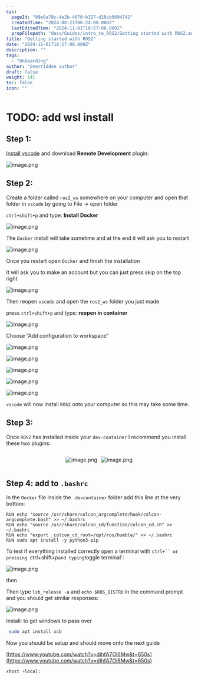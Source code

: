 ```yaml
---
sys:
  pageId: "89e0a78c-4e2b-4070-b327-d28cb0694742"
  createdTime: "2024-08-21T00:24:00.000Z"
  lastEditedTime: "2024-11-01T18:57:00.000Z"
  propFilepath: "docs/Guides/intro_to_ROS2/Getting started with ROS2.md"
title: "Getting started with ROS2"
date: "2024-11-01T18:57:00.000Z"
description: ""
tags:
  - "Onboarding"
author: "Overridden author"
draft: false
weight: 141
toc: false
icon: ""
---
```


# TODO: add wsl install

## Step 1:

[Install vscode](https://code.visualstudio.com/download) and download **Remote Development** plugin:

![image.png](https://prod-files-secure.s3.us-west-2.amazonaws.com/d518164a-d88e-44d1-a4ee-3adb3bd8bce0/efb52993-1881-4a40-b95e-6f020334f022/image.png?X-Amz-Algorithm=AWS4-HMAC-SHA256&X-Amz-Content-Sha256=UNSIGNED-PAYLOAD&X-Amz-Credential=ASIAZI2LB466V7ISJGJW%2F20250415%2Fus-west-2%2Fs3%2Faws4_request&X-Amz-Date=20250415T200930Z&X-Amz-Expires=3600&X-Amz-Security-Token=IQoJb3JpZ2luX2VjEKv%2F%2F%2F%2F%2F%2F%2F%2F%2F%2FwEaCXVzLXdlc3QtMiJIMEYCIQDEHlmPi4LJEqoayGCMKzVx8ctQV21rkqKG8KVN7p7tOgIhANGSazPp6l7KlRCe%2FSCjlXpaoJ8dsQv%2FV5Hh58I4akt8Kv8DCDQQABoMNjM3NDIzMTgzODA1IgyEfXWY0hYEUuT%2B2dAq3AMFRoNWzGtkTlQonRLbMm4Nl4HbOIbDTjcOKgzKpJS8TKLhVKmtSXdAdH7dyf9s1c1Sm7tRaoM1bFqemQwkkrl63qeEpZ20FMkfWPKCtMWJgpGf%2FQM84R3apJocqLyvuiINJZcsvpYNDfuXfRcEc%2F7OoIlikuCY9HaBb9xbd8tujs%2BocvnmHVYwhMxLTVdeNIG6o93NKGxiNPWRQ5Liqx8YfVv4nYfzIrxb7%2BQzIoQdhTt0%2BYiSpue%2FTK0q8f4qMRmAXsW4%2BLyq49Hf54jZQSElRbEQAAK830AUCShD3iQ%2Bp3SL5tPu3t6WrFWPAw6jADZ9rS6bpOG7bmPG9sYZ76I264iOCSYGeULAsSNECTpiEq1Q6w6eT9XXPwhrGR%2BCCnU%2B%2B1OiMzooWUogpCPVFBAOFSjcTUnT29MgLjTNC88%2BW3iZBwDqDeVqzGDpatxjR%2FVQr%2FYM9xXtCCaTXUBuT4ZzBxvVL%2FRhIx5m5Anex8q%2FOdGe0%2Bh3sz2hiS5cc3Aatp6RULSX3j1GK4dAlVM%2FYmnsheqF9JlxSG6Nws9j8tPC7WZ84mFElCO0R%2FJbdQv8Cf732W7zFvAgM%2B77wt5MYknGobzUBDT1GxCJJqYN2xWG%2BIUQBuq%2Fl0jSFGy%2BtjDu1fq%2FBjqkAbPRzGmVxtQdDf%2FhGh5v7FAypvKXZ7bF4%2FuGpFICvrdGlOIbV%2F%2BPOkb4JV4W42ojlLgx6CHKYGQTSrxA%2BfremykVeBhCuzm1sXsS9YX%2Fm8AWoQwkipwP0a8YXUhjw3N8BVpIEKitQ%2BWa9qHD5Uc2l0jvfwN3oOJcPDY37w7S0TZMdos7JWGnaOq5vALrgtTlUPQPZpT98yVs5SLgplZupHLtD8v1&X-Amz-Signature=3e8fbc4dc1f2283b4e3af7e303fbf9daef1fac004d3974f2fbce15f22c56149d&X-Amz-SignedHeaders=host&x-id=GetObject)

## Step 2:

Create a folder called `ros2_ws` somewhere on your computer and open that folder in `vscode` by going to File → open folder 

`ctrl+shift+p` and type: **Install Docker**

![image.png](https://prod-files-secure.s3.us-west-2.amazonaws.com/d518164a-d88e-44d1-a4ee-3adb3bd8bce0/2269dc0e-1cd5-47ff-bceb-c04ad9b2eab0/image.png?X-Amz-Algorithm=AWS4-HMAC-SHA256&X-Amz-Content-Sha256=UNSIGNED-PAYLOAD&X-Amz-Credential=ASIAZI2LB466V7ISJGJW%2F20250415%2Fus-west-2%2Fs3%2Faws4_request&X-Amz-Date=20250415T200930Z&X-Amz-Expires=3600&X-Amz-Security-Token=IQoJb3JpZ2luX2VjEKv%2F%2F%2F%2F%2F%2F%2F%2F%2F%2FwEaCXVzLXdlc3QtMiJIMEYCIQDEHlmPi4LJEqoayGCMKzVx8ctQV21rkqKG8KVN7p7tOgIhANGSazPp6l7KlRCe%2FSCjlXpaoJ8dsQv%2FV5Hh58I4akt8Kv8DCDQQABoMNjM3NDIzMTgzODA1IgyEfXWY0hYEUuT%2B2dAq3AMFRoNWzGtkTlQonRLbMm4Nl4HbOIbDTjcOKgzKpJS8TKLhVKmtSXdAdH7dyf9s1c1Sm7tRaoM1bFqemQwkkrl63qeEpZ20FMkfWPKCtMWJgpGf%2FQM84R3apJocqLyvuiINJZcsvpYNDfuXfRcEc%2F7OoIlikuCY9HaBb9xbd8tujs%2BocvnmHVYwhMxLTVdeNIG6o93NKGxiNPWRQ5Liqx8YfVv4nYfzIrxb7%2BQzIoQdhTt0%2BYiSpue%2FTK0q8f4qMRmAXsW4%2BLyq49Hf54jZQSElRbEQAAK830AUCShD3iQ%2Bp3SL5tPu3t6WrFWPAw6jADZ9rS6bpOG7bmPG9sYZ76I264iOCSYGeULAsSNECTpiEq1Q6w6eT9XXPwhrGR%2BCCnU%2B%2B1OiMzooWUogpCPVFBAOFSjcTUnT29MgLjTNC88%2BW3iZBwDqDeVqzGDpatxjR%2FVQr%2FYM9xXtCCaTXUBuT4ZzBxvVL%2FRhIx5m5Anex8q%2FOdGe0%2Bh3sz2hiS5cc3Aatp6RULSX3j1GK4dAlVM%2FYmnsheqF9JlxSG6Nws9j8tPC7WZ84mFElCO0R%2FJbdQv8Cf732W7zFvAgM%2B77wt5MYknGobzUBDT1GxCJJqYN2xWG%2BIUQBuq%2Fl0jSFGy%2BtjDu1fq%2FBjqkAbPRzGmVxtQdDf%2FhGh5v7FAypvKXZ7bF4%2FuGpFICvrdGlOIbV%2F%2BPOkb4JV4W42ojlLgx6CHKYGQTSrxA%2BfremykVeBhCuzm1sXsS9YX%2Fm8AWoQwkipwP0a8YXUhjw3N8BVpIEKitQ%2BWa9qHD5Uc2l0jvfwN3oOJcPDY37w7S0TZMdos7JWGnaOq5vALrgtTlUPQPZpT98yVs5SLgplZupHLtD8v1&X-Amz-Signature=7197cf0868c41ca2c44648a9b3cd5bb7f8771443ac6bbb08b09d6e02474a3b40&X-Amz-SignedHeaders=host&x-id=GetObject)

The `Docker` install will take sometime and at the end it will ask you to restart

![image.png](https://prod-files-secure.s3.us-west-2.amazonaws.com/d518164a-d88e-44d1-a4ee-3adb3bd8bce0/ed233f78-be33-4b1f-b89c-9c346c0e961e/image.png?X-Amz-Algorithm=AWS4-HMAC-SHA256&X-Amz-Content-Sha256=UNSIGNED-PAYLOAD&X-Amz-Credential=ASIAZI2LB466V7ISJGJW%2F20250415%2Fus-west-2%2Fs3%2Faws4_request&X-Amz-Date=20250415T200930Z&X-Amz-Expires=3600&X-Amz-Security-Token=IQoJb3JpZ2luX2VjEKv%2F%2F%2F%2F%2F%2F%2F%2F%2F%2FwEaCXVzLXdlc3QtMiJIMEYCIQDEHlmPi4LJEqoayGCMKzVx8ctQV21rkqKG8KVN7p7tOgIhANGSazPp6l7KlRCe%2FSCjlXpaoJ8dsQv%2FV5Hh58I4akt8Kv8DCDQQABoMNjM3NDIzMTgzODA1IgyEfXWY0hYEUuT%2B2dAq3AMFRoNWzGtkTlQonRLbMm4Nl4HbOIbDTjcOKgzKpJS8TKLhVKmtSXdAdH7dyf9s1c1Sm7tRaoM1bFqemQwkkrl63qeEpZ20FMkfWPKCtMWJgpGf%2FQM84R3apJocqLyvuiINJZcsvpYNDfuXfRcEc%2F7OoIlikuCY9HaBb9xbd8tujs%2BocvnmHVYwhMxLTVdeNIG6o93NKGxiNPWRQ5Liqx8YfVv4nYfzIrxb7%2BQzIoQdhTt0%2BYiSpue%2FTK0q8f4qMRmAXsW4%2BLyq49Hf54jZQSElRbEQAAK830AUCShD3iQ%2Bp3SL5tPu3t6WrFWPAw6jADZ9rS6bpOG7bmPG9sYZ76I264iOCSYGeULAsSNECTpiEq1Q6w6eT9XXPwhrGR%2BCCnU%2B%2B1OiMzooWUogpCPVFBAOFSjcTUnT29MgLjTNC88%2BW3iZBwDqDeVqzGDpatxjR%2FVQr%2FYM9xXtCCaTXUBuT4ZzBxvVL%2FRhIx5m5Anex8q%2FOdGe0%2Bh3sz2hiS5cc3Aatp6RULSX3j1GK4dAlVM%2FYmnsheqF9JlxSG6Nws9j8tPC7WZ84mFElCO0R%2FJbdQv8Cf732W7zFvAgM%2B77wt5MYknGobzUBDT1GxCJJqYN2xWG%2BIUQBuq%2Fl0jSFGy%2BtjDu1fq%2FBjqkAbPRzGmVxtQdDf%2FhGh5v7FAypvKXZ7bF4%2FuGpFICvrdGlOIbV%2F%2BPOkb4JV4W42ojlLgx6CHKYGQTSrxA%2BfremykVeBhCuzm1sXsS9YX%2Fm8AWoQwkipwP0a8YXUhjw3N8BVpIEKitQ%2BWa9qHD5Uc2l0jvfwN3oOJcPDY37w7S0TZMdos7JWGnaOq5vALrgtTlUPQPZpT98yVs5SLgplZupHLtD8v1&X-Amz-Signature=82e1116bff01354ad1b6b90c42c15f6bd09819f3ea2b50e9e209fac285aba178&X-Amz-SignedHeaders=host&x-id=GetObject)

Once you restart open `Docker` and finish the installation

It will ask you to make an account but you can just press skip on the top right

![image.png](https://prod-files-secure.s3.us-west-2.amazonaws.com/d518164a-d88e-44d1-a4ee-3adb3bd8bce0/21010ad9-1659-4fd9-9f59-9932a09b2a3d/image.png?X-Amz-Algorithm=AWS4-HMAC-SHA256&X-Amz-Content-Sha256=UNSIGNED-PAYLOAD&X-Amz-Credential=ASIAZI2LB466V7ISJGJW%2F20250415%2Fus-west-2%2Fs3%2Faws4_request&X-Amz-Date=20250415T200930Z&X-Amz-Expires=3600&X-Amz-Security-Token=IQoJb3JpZ2luX2VjEKv%2F%2F%2F%2F%2F%2F%2F%2F%2F%2FwEaCXVzLXdlc3QtMiJIMEYCIQDEHlmPi4LJEqoayGCMKzVx8ctQV21rkqKG8KVN7p7tOgIhANGSazPp6l7KlRCe%2FSCjlXpaoJ8dsQv%2FV5Hh58I4akt8Kv8DCDQQABoMNjM3NDIzMTgzODA1IgyEfXWY0hYEUuT%2B2dAq3AMFRoNWzGtkTlQonRLbMm4Nl4HbOIbDTjcOKgzKpJS8TKLhVKmtSXdAdH7dyf9s1c1Sm7tRaoM1bFqemQwkkrl63qeEpZ20FMkfWPKCtMWJgpGf%2FQM84R3apJocqLyvuiINJZcsvpYNDfuXfRcEc%2F7OoIlikuCY9HaBb9xbd8tujs%2BocvnmHVYwhMxLTVdeNIG6o93NKGxiNPWRQ5Liqx8YfVv4nYfzIrxb7%2BQzIoQdhTt0%2BYiSpue%2FTK0q8f4qMRmAXsW4%2BLyq49Hf54jZQSElRbEQAAK830AUCShD3iQ%2Bp3SL5tPu3t6WrFWPAw6jADZ9rS6bpOG7bmPG9sYZ76I264iOCSYGeULAsSNECTpiEq1Q6w6eT9XXPwhrGR%2BCCnU%2B%2B1OiMzooWUogpCPVFBAOFSjcTUnT29MgLjTNC88%2BW3iZBwDqDeVqzGDpatxjR%2FVQr%2FYM9xXtCCaTXUBuT4ZzBxvVL%2FRhIx5m5Anex8q%2FOdGe0%2Bh3sz2hiS5cc3Aatp6RULSX3j1GK4dAlVM%2FYmnsheqF9JlxSG6Nws9j8tPC7WZ84mFElCO0R%2FJbdQv8Cf732W7zFvAgM%2B77wt5MYknGobzUBDT1GxCJJqYN2xWG%2BIUQBuq%2Fl0jSFGy%2BtjDu1fq%2FBjqkAbPRzGmVxtQdDf%2FhGh5v7FAypvKXZ7bF4%2FuGpFICvrdGlOIbV%2F%2BPOkb4JV4W42ojlLgx6CHKYGQTSrxA%2BfremykVeBhCuzm1sXsS9YX%2Fm8AWoQwkipwP0a8YXUhjw3N8BVpIEKitQ%2BWa9qHD5Uc2l0jvfwN3oOJcPDY37w7S0TZMdos7JWGnaOq5vALrgtTlUPQPZpT98yVs5SLgplZupHLtD8v1&X-Amz-Signature=460f9713203b15e8d8938caad993a36f36f62e4f16238159e54a21849fa7fb1e&X-Amz-SignedHeaders=host&x-id=GetObject)

Then reopen `vscode` and open the `ros2_ws` folder you just made

press `ctrl+shift+p` and type: **reopen in container**

![image.png](https://prod-files-secure.s3.us-west-2.amazonaws.com/d518164a-d88e-44d1-a4ee-3adb3bd8bce0/4e93b8c2-41ad-488c-8095-c74205196118/image.png?X-Amz-Algorithm=AWS4-HMAC-SHA256&X-Amz-Content-Sha256=UNSIGNED-PAYLOAD&X-Amz-Credential=ASIAZI2LB466V7ISJGJW%2F20250415%2Fus-west-2%2Fs3%2Faws4_request&X-Amz-Date=20250415T200930Z&X-Amz-Expires=3600&X-Amz-Security-Token=IQoJb3JpZ2luX2VjEKv%2F%2F%2F%2F%2F%2F%2F%2F%2F%2FwEaCXVzLXdlc3QtMiJIMEYCIQDEHlmPi4LJEqoayGCMKzVx8ctQV21rkqKG8KVN7p7tOgIhANGSazPp6l7KlRCe%2FSCjlXpaoJ8dsQv%2FV5Hh58I4akt8Kv8DCDQQABoMNjM3NDIzMTgzODA1IgyEfXWY0hYEUuT%2B2dAq3AMFRoNWzGtkTlQonRLbMm4Nl4HbOIbDTjcOKgzKpJS8TKLhVKmtSXdAdH7dyf9s1c1Sm7tRaoM1bFqemQwkkrl63qeEpZ20FMkfWPKCtMWJgpGf%2FQM84R3apJocqLyvuiINJZcsvpYNDfuXfRcEc%2F7OoIlikuCY9HaBb9xbd8tujs%2BocvnmHVYwhMxLTVdeNIG6o93NKGxiNPWRQ5Liqx8YfVv4nYfzIrxb7%2BQzIoQdhTt0%2BYiSpue%2FTK0q8f4qMRmAXsW4%2BLyq49Hf54jZQSElRbEQAAK830AUCShD3iQ%2Bp3SL5tPu3t6WrFWPAw6jADZ9rS6bpOG7bmPG9sYZ76I264iOCSYGeULAsSNECTpiEq1Q6w6eT9XXPwhrGR%2BCCnU%2B%2B1OiMzooWUogpCPVFBAOFSjcTUnT29MgLjTNC88%2BW3iZBwDqDeVqzGDpatxjR%2FVQr%2FYM9xXtCCaTXUBuT4ZzBxvVL%2FRhIx5m5Anex8q%2FOdGe0%2Bh3sz2hiS5cc3Aatp6RULSX3j1GK4dAlVM%2FYmnsheqF9JlxSG6Nws9j8tPC7WZ84mFElCO0R%2FJbdQv8Cf732W7zFvAgM%2B77wt5MYknGobzUBDT1GxCJJqYN2xWG%2BIUQBuq%2Fl0jSFGy%2BtjDu1fq%2FBjqkAbPRzGmVxtQdDf%2FhGh5v7FAypvKXZ7bF4%2FuGpFICvrdGlOIbV%2F%2BPOkb4JV4W42ojlLgx6CHKYGQTSrxA%2BfremykVeBhCuzm1sXsS9YX%2Fm8AWoQwkipwP0a8YXUhjw3N8BVpIEKitQ%2BWa9qHD5Uc2l0jvfwN3oOJcPDY37w7S0TZMdos7JWGnaOq5vALrgtTlUPQPZpT98yVs5SLgplZupHLtD8v1&X-Amz-Signature=bcd7ab2b7475ccc949342fa2c9ab3049ba8edc45bb7f8b11283f59b6b5b91cb6&X-Amz-SignedHeaders=host&x-id=GetObject)

Choose “Add configuration to workspace”

![image.png](https://prod-files-secure.s3.us-west-2.amazonaws.com/d518164a-d88e-44d1-a4ee-3adb3bd8bce0/9560b282-5060-4989-ba37-97e7b2c22476/image.png?X-Amz-Algorithm=AWS4-HMAC-SHA256&X-Amz-Content-Sha256=UNSIGNED-PAYLOAD&X-Amz-Credential=ASIAZI2LB466V7ISJGJW%2F20250415%2Fus-west-2%2Fs3%2Faws4_request&X-Amz-Date=20250415T200930Z&X-Amz-Expires=3600&X-Amz-Security-Token=IQoJb3JpZ2luX2VjEKv%2F%2F%2F%2F%2F%2F%2F%2F%2F%2FwEaCXVzLXdlc3QtMiJIMEYCIQDEHlmPi4LJEqoayGCMKzVx8ctQV21rkqKG8KVN7p7tOgIhANGSazPp6l7KlRCe%2FSCjlXpaoJ8dsQv%2FV5Hh58I4akt8Kv8DCDQQABoMNjM3NDIzMTgzODA1IgyEfXWY0hYEUuT%2B2dAq3AMFRoNWzGtkTlQonRLbMm4Nl4HbOIbDTjcOKgzKpJS8TKLhVKmtSXdAdH7dyf9s1c1Sm7tRaoM1bFqemQwkkrl63qeEpZ20FMkfWPKCtMWJgpGf%2FQM84R3apJocqLyvuiINJZcsvpYNDfuXfRcEc%2F7OoIlikuCY9HaBb9xbd8tujs%2BocvnmHVYwhMxLTVdeNIG6o93NKGxiNPWRQ5Liqx8YfVv4nYfzIrxb7%2BQzIoQdhTt0%2BYiSpue%2FTK0q8f4qMRmAXsW4%2BLyq49Hf54jZQSElRbEQAAK830AUCShD3iQ%2Bp3SL5tPu3t6WrFWPAw6jADZ9rS6bpOG7bmPG9sYZ76I264iOCSYGeULAsSNECTpiEq1Q6w6eT9XXPwhrGR%2BCCnU%2B%2B1OiMzooWUogpCPVFBAOFSjcTUnT29MgLjTNC88%2BW3iZBwDqDeVqzGDpatxjR%2FVQr%2FYM9xXtCCaTXUBuT4ZzBxvVL%2FRhIx5m5Anex8q%2FOdGe0%2Bh3sz2hiS5cc3Aatp6RULSX3j1GK4dAlVM%2FYmnsheqF9JlxSG6Nws9j8tPC7WZ84mFElCO0R%2FJbdQv8Cf732W7zFvAgM%2B77wt5MYknGobzUBDT1GxCJJqYN2xWG%2BIUQBuq%2Fl0jSFGy%2BtjDu1fq%2FBjqkAbPRzGmVxtQdDf%2FhGh5v7FAypvKXZ7bF4%2FuGpFICvrdGlOIbV%2F%2BPOkb4JV4W42ojlLgx6CHKYGQTSrxA%2BfremykVeBhCuzm1sXsS9YX%2Fm8AWoQwkipwP0a8YXUhjw3N8BVpIEKitQ%2BWa9qHD5Uc2l0jvfwN3oOJcPDY37w7S0TZMdos7JWGnaOq5vALrgtTlUPQPZpT98yVs5SLgplZupHLtD8v1&X-Amz-Signature=765452b4a1c68398d7995a8870efa9a46f938c5e1499904de79229cb7c2b06fa&X-Amz-SignedHeaders=host&x-id=GetObject)

![image.png](https://prod-files-secure.s3.us-west-2.amazonaws.com/d518164a-d88e-44d1-a4ee-3adb3bd8bce0/2ee63f81-886b-48e8-a553-dc6e5eac99e4/image.png?X-Amz-Algorithm=AWS4-HMAC-SHA256&X-Amz-Content-Sha256=UNSIGNED-PAYLOAD&X-Amz-Credential=ASIAZI2LB466V7ISJGJW%2F20250415%2Fus-west-2%2Fs3%2Faws4_request&X-Amz-Date=20250415T200930Z&X-Amz-Expires=3600&X-Amz-Security-Token=IQoJb3JpZ2luX2VjEKv%2F%2F%2F%2F%2F%2F%2F%2F%2F%2FwEaCXVzLXdlc3QtMiJIMEYCIQDEHlmPi4LJEqoayGCMKzVx8ctQV21rkqKG8KVN7p7tOgIhANGSazPp6l7KlRCe%2FSCjlXpaoJ8dsQv%2FV5Hh58I4akt8Kv8DCDQQABoMNjM3NDIzMTgzODA1IgyEfXWY0hYEUuT%2B2dAq3AMFRoNWzGtkTlQonRLbMm4Nl4HbOIbDTjcOKgzKpJS8TKLhVKmtSXdAdH7dyf9s1c1Sm7tRaoM1bFqemQwkkrl63qeEpZ20FMkfWPKCtMWJgpGf%2FQM84R3apJocqLyvuiINJZcsvpYNDfuXfRcEc%2F7OoIlikuCY9HaBb9xbd8tujs%2BocvnmHVYwhMxLTVdeNIG6o93NKGxiNPWRQ5Liqx8YfVv4nYfzIrxb7%2BQzIoQdhTt0%2BYiSpue%2FTK0q8f4qMRmAXsW4%2BLyq49Hf54jZQSElRbEQAAK830AUCShD3iQ%2Bp3SL5tPu3t6WrFWPAw6jADZ9rS6bpOG7bmPG9sYZ76I264iOCSYGeULAsSNECTpiEq1Q6w6eT9XXPwhrGR%2BCCnU%2B%2B1OiMzooWUogpCPVFBAOFSjcTUnT29MgLjTNC88%2BW3iZBwDqDeVqzGDpatxjR%2FVQr%2FYM9xXtCCaTXUBuT4ZzBxvVL%2FRhIx5m5Anex8q%2FOdGe0%2Bh3sz2hiS5cc3Aatp6RULSX3j1GK4dAlVM%2FYmnsheqF9JlxSG6Nws9j8tPC7WZ84mFElCO0R%2FJbdQv8Cf732W7zFvAgM%2B77wt5MYknGobzUBDT1GxCJJqYN2xWG%2BIUQBuq%2Fl0jSFGy%2BtjDu1fq%2FBjqkAbPRzGmVxtQdDf%2FhGh5v7FAypvKXZ7bF4%2FuGpFICvrdGlOIbV%2F%2BPOkb4JV4W42ojlLgx6CHKYGQTSrxA%2BfremykVeBhCuzm1sXsS9YX%2Fm8AWoQwkipwP0a8YXUhjw3N8BVpIEKitQ%2BWa9qHD5Uc2l0jvfwN3oOJcPDY37w7S0TZMdos7JWGnaOq5vALrgtTlUPQPZpT98yVs5SLgplZupHLtD8v1&X-Amz-Signature=b22a0efd1b89cff7ba18cb22fe106abdc337d80dcc789e6db938bbf342a3ec07&X-Amz-SignedHeaders=host&x-id=GetObject)

![image.png](https://prod-files-secure.s3.us-west-2.amazonaws.com/d518164a-d88e-44d1-a4ee-3adb3bd8bce0/ae1580b2-b048-407e-aed9-b584224a7a04/image.png?X-Amz-Algorithm=AWS4-HMAC-SHA256&X-Amz-Content-Sha256=UNSIGNED-PAYLOAD&X-Amz-Credential=ASIAZI2LB466V7ISJGJW%2F20250415%2Fus-west-2%2Fs3%2Faws4_request&X-Amz-Date=20250415T200930Z&X-Amz-Expires=3600&X-Amz-Security-Token=IQoJb3JpZ2luX2VjEKv%2F%2F%2F%2F%2F%2F%2F%2F%2F%2FwEaCXVzLXdlc3QtMiJIMEYCIQDEHlmPi4LJEqoayGCMKzVx8ctQV21rkqKG8KVN7p7tOgIhANGSazPp6l7KlRCe%2FSCjlXpaoJ8dsQv%2FV5Hh58I4akt8Kv8DCDQQABoMNjM3NDIzMTgzODA1IgyEfXWY0hYEUuT%2B2dAq3AMFRoNWzGtkTlQonRLbMm4Nl4HbOIbDTjcOKgzKpJS8TKLhVKmtSXdAdH7dyf9s1c1Sm7tRaoM1bFqemQwkkrl63qeEpZ20FMkfWPKCtMWJgpGf%2FQM84R3apJocqLyvuiINJZcsvpYNDfuXfRcEc%2F7OoIlikuCY9HaBb9xbd8tujs%2BocvnmHVYwhMxLTVdeNIG6o93NKGxiNPWRQ5Liqx8YfVv4nYfzIrxb7%2BQzIoQdhTt0%2BYiSpue%2FTK0q8f4qMRmAXsW4%2BLyq49Hf54jZQSElRbEQAAK830AUCShD3iQ%2Bp3SL5tPu3t6WrFWPAw6jADZ9rS6bpOG7bmPG9sYZ76I264iOCSYGeULAsSNECTpiEq1Q6w6eT9XXPwhrGR%2BCCnU%2B%2B1OiMzooWUogpCPVFBAOFSjcTUnT29MgLjTNC88%2BW3iZBwDqDeVqzGDpatxjR%2FVQr%2FYM9xXtCCaTXUBuT4ZzBxvVL%2FRhIx5m5Anex8q%2FOdGe0%2Bh3sz2hiS5cc3Aatp6RULSX3j1GK4dAlVM%2FYmnsheqF9JlxSG6Nws9j8tPC7WZ84mFElCO0R%2FJbdQv8Cf732W7zFvAgM%2B77wt5MYknGobzUBDT1GxCJJqYN2xWG%2BIUQBuq%2Fl0jSFGy%2BtjDu1fq%2FBjqkAbPRzGmVxtQdDf%2FhGh5v7FAypvKXZ7bF4%2FuGpFICvrdGlOIbV%2F%2BPOkb4JV4W42ojlLgx6CHKYGQTSrxA%2BfremykVeBhCuzm1sXsS9YX%2Fm8AWoQwkipwP0a8YXUhjw3N8BVpIEKitQ%2BWa9qHD5Uc2l0jvfwN3oOJcPDY37w7S0TZMdos7JWGnaOq5vALrgtTlUPQPZpT98yVs5SLgplZupHLtD8v1&X-Amz-Signature=119730e3e059f3b20c6e71167309dbfe8e53d0650c38446073c3744c65c5710c&X-Amz-SignedHeaders=host&x-id=GetObject)

![image.png](https://prod-files-secure.s3.us-west-2.amazonaws.com/d518164a-d88e-44d1-a4ee-3adb3bd8bce0/53255b28-f75e-430f-b9e3-c0ac8577e42b/image.png?X-Amz-Algorithm=AWS4-HMAC-SHA256&X-Amz-Content-Sha256=UNSIGNED-PAYLOAD&X-Amz-Credential=ASIAZI2LB466V7ISJGJW%2F20250415%2Fus-west-2%2Fs3%2Faws4_request&X-Amz-Date=20250415T200930Z&X-Amz-Expires=3600&X-Amz-Security-Token=IQoJb3JpZ2luX2VjEKv%2F%2F%2F%2F%2F%2F%2F%2F%2F%2FwEaCXVzLXdlc3QtMiJIMEYCIQDEHlmPi4LJEqoayGCMKzVx8ctQV21rkqKG8KVN7p7tOgIhANGSazPp6l7KlRCe%2FSCjlXpaoJ8dsQv%2FV5Hh58I4akt8Kv8DCDQQABoMNjM3NDIzMTgzODA1IgyEfXWY0hYEUuT%2B2dAq3AMFRoNWzGtkTlQonRLbMm4Nl4HbOIbDTjcOKgzKpJS8TKLhVKmtSXdAdH7dyf9s1c1Sm7tRaoM1bFqemQwkkrl63qeEpZ20FMkfWPKCtMWJgpGf%2FQM84R3apJocqLyvuiINJZcsvpYNDfuXfRcEc%2F7OoIlikuCY9HaBb9xbd8tujs%2BocvnmHVYwhMxLTVdeNIG6o93NKGxiNPWRQ5Liqx8YfVv4nYfzIrxb7%2BQzIoQdhTt0%2BYiSpue%2FTK0q8f4qMRmAXsW4%2BLyq49Hf54jZQSElRbEQAAK830AUCShD3iQ%2Bp3SL5tPu3t6WrFWPAw6jADZ9rS6bpOG7bmPG9sYZ76I264iOCSYGeULAsSNECTpiEq1Q6w6eT9XXPwhrGR%2BCCnU%2B%2B1OiMzooWUogpCPVFBAOFSjcTUnT29MgLjTNC88%2BW3iZBwDqDeVqzGDpatxjR%2FVQr%2FYM9xXtCCaTXUBuT4ZzBxvVL%2FRhIx5m5Anex8q%2FOdGe0%2Bh3sz2hiS5cc3Aatp6RULSX3j1GK4dAlVM%2FYmnsheqF9JlxSG6Nws9j8tPC7WZ84mFElCO0R%2FJbdQv8Cf732W7zFvAgM%2B77wt5MYknGobzUBDT1GxCJJqYN2xWG%2BIUQBuq%2Fl0jSFGy%2BtjDu1fq%2FBjqkAbPRzGmVxtQdDf%2FhGh5v7FAypvKXZ7bF4%2FuGpFICvrdGlOIbV%2F%2BPOkb4JV4W42ojlLgx6CHKYGQTSrxA%2BfremykVeBhCuzm1sXsS9YX%2Fm8AWoQwkipwP0a8YXUhjw3N8BVpIEKitQ%2BWa9qHD5Uc2l0jvfwN3oOJcPDY37w7S0TZMdos7JWGnaOq5vALrgtTlUPQPZpT98yVs5SLgplZupHLtD8v1&X-Amz-Signature=b24159f59d8aadab537a9b5ce8f6a6a330782bd4fbf3b76e9c22fa92723ea682&X-Amz-SignedHeaders=host&x-id=GetObject)

![image.png](https://prod-files-secure.s3.us-west-2.amazonaws.com/d518164a-d88e-44d1-a4ee-3adb3bd8bce0/7c562767-5af9-4ffb-97d1-327bcdf4ee00/image.png?X-Amz-Algorithm=AWS4-HMAC-SHA256&X-Amz-Content-Sha256=UNSIGNED-PAYLOAD&X-Amz-Credential=ASIAZI2LB466V7ISJGJW%2F20250415%2Fus-west-2%2Fs3%2Faws4_request&X-Amz-Date=20250415T200930Z&X-Amz-Expires=3600&X-Amz-Security-Token=IQoJb3JpZ2luX2VjEKv%2F%2F%2F%2F%2F%2F%2F%2F%2F%2FwEaCXVzLXdlc3QtMiJIMEYCIQDEHlmPi4LJEqoayGCMKzVx8ctQV21rkqKG8KVN7p7tOgIhANGSazPp6l7KlRCe%2FSCjlXpaoJ8dsQv%2FV5Hh58I4akt8Kv8DCDQQABoMNjM3NDIzMTgzODA1IgyEfXWY0hYEUuT%2B2dAq3AMFRoNWzGtkTlQonRLbMm4Nl4HbOIbDTjcOKgzKpJS8TKLhVKmtSXdAdH7dyf9s1c1Sm7tRaoM1bFqemQwkkrl63qeEpZ20FMkfWPKCtMWJgpGf%2FQM84R3apJocqLyvuiINJZcsvpYNDfuXfRcEc%2F7OoIlikuCY9HaBb9xbd8tujs%2BocvnmHVYwhMxLTVdeNIG6o93NKGxiNPWRQ5Liqx8YfVv4nYfzIrxb7%2BQzIoQdhTt0%2BYiSpue%2FTK0q8f4qMRmAXsW4%2BLyq49Hf54jZQSElRbEQAAK830AUCShD3iQ%2Bp3SL5tPu3t6WrFWPAw6jADZ9rS6bpOG7bmPG9sYZ76I264iOCSYGeULAsSNECTpiEq1Q6w6eT9XXPwhrGR%2BCCnU%2B%2B1OiMzooWUogpCPVFBAOFSjcTUnT29MgLjTNC88%2BW3iZBwDqDeVqzGDpatxjR%2FVQr%2FYM9xXtCCaTXUBuT4ZzBxvVL%2FRhIx5m5Anex8q%2FOdGe0%2Bh3sz2hiS5cc3Aatp6RULSX3j1GK4dAlVM%2FYmnsheqF9JlxSG6Nws9j8tPC7WZ84mFElCO0R%2FJbdQv8Cf732W7zFvAgM%2B77wt5MYknGobzUBDT1GxCJJqYN2xWG%2BIUQBuq%2Fl0jSFGy%2BtjDu1fq%2FBjqkAbPRzGmVxtQdDf%2FhGh5v7FAypvKXZ7bF4%2FuGpFICvrdGlOIbV%2F%2BPOkb4JV4W42ojlLgx6CHKYGQTSrxA%2BfremykVeBhCuzm1sXsS9YX%2Fm8AWoQwkipwP0a8YXUhjw3N8BVpIEKitQ%2BWa9qHD5Uc2l0jvfwN3oOJcPDY37w7S0TZMdos7JWGnaOq5vALrgtTlUPQPZpT98yVs5SLgplZupHLtD8v1&X-Amz-Signature=a53f813c5bbee5ac8281b79bb70b6077877ef3594d1a20ba11bc8b29a53f86d6&X-Amz-SignedHeaders=host&x-id=GetObject)

`vscode` will now install `ROS2` onto your computer so this may take some time.

## Step 3:

Once `ROS2` has installed inside your `dev-container` I recommend you install these two plugins:

<div style="display: flex;flex-direction: row; column-gap:10px; max-width: 630px;justify-content: center;">
<div>

![image.png](https://prod-files-secure.s3.us-west-2.amazonaws.com/d518164a-d88e-44d1-a4ee-3adb3bd8bce0/3fc3d550-5a54-4ba1-ba6b-faa01cdb7369/image.png?X-Amz-Algorithm=AWS4-HMAC-SHA256&X-Amz-Content-Sha256=UNSIGNED-PAYLOAD&X-Amz-Credential=ASIAZI2LB46676NJHPPF%2F20250415%2Fus-west-2%2Fs3%2Faws4_request&X-Amz-Date=20250415T200933Z&X-Amz-Expires=3600&X-Amz-Security-Token=IQoJb3JpZ2luX2VjEKv%2F%2F%2F%2F%2F%2F%2F%2F%2F%2FwEaCXVzLXdlc3QtMiJGMEQCIFp23FAE0IJ9SbYsIx30TNkcmOxYmPYBKyTCyBZmapoAAiB9UqW%2Fz0%2FAZLlZSwE0NkgRR1vHGfIjOC3UMz867vc2BCr%2FAwg0EAAaDDYzNzQyMzE4MzgwNSIMtWjKNRM10cvu0TqAKtwD7j%2B60OopW0ICgzoagIaMsErpP0dpU622Udv3otA1LbP8du2kQTseKFSZRfU24Yk8P7ctyjY4nDBpKPGtRi9Nj2Om9RFF4ItHwOajv002SUhMryR8kyGr678WOcbcQ21U7tJLSAXX9Am4O9jiHetZdaHx9pYfc1O%2FSo4KQT7vVnaHBpmc29sT7tHW5JrkqMeGHzZHdSF1%2BN1NShBkSp%2FwqGDTvlUeiZ4annY4HjxCxKTEBnHlqLMQTjWOc07%2FZSRiDS7kaxmcMVz6%2F%2F9MWryrO0ATYdFpGMDn1R0NHzpOT3dDxfW0j8hYUAGO5lhsrrC8JiFxN9B1M6Xcyv6SlWl7cDrbFLyj4U7HVTsTZhFY3bkAKs7XAFbs5Xv12lBnYCZCtWHUvd7Nf2xS5%2BPvGbRA9lJ6%2F68xkxI1nXJUNnfHGKwOz6L0uVVz%2FDnA6n0SZ4xl5OEQviUZGUQX8mNMYsVTi6szpMmUM3T%2FF2J9TjXTH6TdT50TP9JWB4zf4q25Xn7ok3wt%2FbeeThqNNhNLjilUxm%2FCTlsl8fK3zmvyBBQhc5Ks3ylPrevzIvQsW9w1FsTGInCvF7Zs98cEpovTEZbFuw59qDu9g8KXfT3mJNavGBjn01FBrksLAdiLCO4whtb6vwY6pgFYTtWXAO1%2F9ESHC9EeNKSuofGQuGzcpFC%2FI0LESfi%2BW1tX2PUkP2Vo5MTz9kasOaAVSnSw2Vo8wDym9H0IchxHNBRMh18EIUTZT86hDFNKRFRDb%2BGyLNmzwhbZ7mysGHKmgQzki6w%2BbHOH3Lpn1SN2Xwhql7QIDbPIU7M3c7KjoYzvJxgnMdN%2Bzw9D5ve3zhOBNdg64NxfZFveimEOE%2BmkGxlYc3y%2B&X-Amz-Signature=5cfaa0640c73fee11fad9311b5d445fcbfae7cdc6036ed454b611a72457e3cc5&X-Amz-SignedHeaders=host&x-id=GetObject)

</div>
<div>

![image.png](https://prod-files-secure.s3.us-west-2.amazonaws.com/d518164a-d88e-44d1-a4ee-3adb3bd8bce0/d994cc66-13c2-4093-a5a3-f84cf4601a82/image.png?X-Amz-Algorithm=AWS4-HMAC-SHA256&X-Amz-Content-Sha256=UNSIGNED-PAYLOAD&X-Amz-Credential=ASIAZI2LB4667AT6BDZB%2F20250415%2Fus-west-2%2Fs3%2Faws4_request&X-Amz-Date=20250415T200933Z&X-Amz-Expires=3600&X-Amz-Security-Token=IQoJb3JpZ2luX2VjEKv%2F%2F%2F%2F%2F%2F%2F%2F%2F%2FwEaCXVzLXdlc3QtMiJGMEQCIFao1pXJI1M1E83WK8mCmdKv7RnAeXz6BAgWQ91mSO6rAiA6cSvTUHOCfCrlcmo5o0qH4oiUWuLjLSfmuGyGAfvxTSr%2FAwg0EAAaDDYzNzQyMzE4MzgwNSIM1vQNTbD%2Bl2qsEbG4KtwDDPKyGK2bLsWlaeYolrNweV9WbWgci34yueKU1vI3GuGbFk47Q2v1Mu3hCCuGlIE5E4wZWzwU%2F9d0dRkqy2jL5V9xoitPGwSZvKftP5gPYbkNSmqWlvSdez6TleentKiHc8Sl5HsINOo5edvTQQcgqvKHp2G5zN0IW7n6SWs5WaeuttKSekyvh%2FVkr9n3uKqQdvimllsdpPwj5bHrMVKvitsKekkuTj00%2BkCjUVr%2BRbk%2FpBa7VnKsnVyiZ5KXywJ1mtFx1vxj5w65R5MX6cRhOLbakmNp%2B0hvD8BtiqRy8WN2wr%2FSafaX0VX8UT5lCJjGBdFpTr7gMkkkoUqaUL1k2JtnkfzYIV2dHoKqS%2BKme%2BGUlGq3gHTxAnK%2BXs1chxKthEgHIb97BL%2BztokFAIvZZgbtXq%2Fq3ZMn%2BdnwAx%2FopJ%2BxpvbZoiEmONiy3kfiSA%2B4fQaUvIQ5LBpX0R8NhftBjk5%2BVi07oc58allqBFOhwuf516DabPINbEXnGpUP%2B%2FC9EXToE3G4Ho13FsFQIBmi9mhbt6HyWpx7NDnjMTryStjsJWAmyt7bTI8uXWeWayoHR8Eu%2BZMbhwRwiX7hMFNAhQm%2FYuodg3WhB%2FqZl4B%2F8KxZ0afJ8mupl3yr0fYwjNf6vwY6pgFechrnQHDaLQfsUTda%2FsIWh%2FtMelskXxiDaBwE1oaGH5qOSeWtJYDv8Rm215sIuCsMbdqz%2FfTsAm3wGajd2ZqHOsv55asjFwVtYX1%2Fv2Xr6bBT0KdmXphtzm2Rf%2Ffe%2BSTMamiK6RAIvhVNWhzAjEPxfKc6BKJXW12PdVLRNr%2B5S6a6md2f%2F%2FWECqKOYppfBatXqxVl6BJIkaMVnODAen1%2FCTUtg3p6&X-Amz-Signature=e13090c305b6e7b04933065ea2d3236afdce06ba33a89cbde966e8e4c62ec572&X-Amz-SignedHeaders=host&x-id=GetObject)

</div>
</div>

## Step 4: add to `.bashrc`

In the `Docker` file inside the `.devcontainer` folder add this line at the very bottom: 

```docker
RUN echo "source /usr/share/colcon_argcomplete/hook/colcon-argcomplete.bash" >> ~/.bashrc
RUN echo "source /usr/share/colcon_cd/function/colcon_cd.sh" >> ~/.bashrc
RUN echo "export _colcon_cd_root=/opt/ros/humble/" >> ~/.bashrc
RUN sudo apt install -y python3-pip 
```

To test if everything installed correctly open a terminal with `ctrl+`` or pressing `ctrl+shift+p` and typing `toggle terminal`:

![image.png](https://prod-files-secure.s3.us-west-2.amazonaws.com/d518164a-d88e-44d1-a4ee-3adb3bd8bce0/6a4943d8-b04e-4c02-9a58-775f3384d1a5/image.png?X-Amz-Algorithm=AWS4-HMAC-SHA256&X-Amz-Content-Sha256=UNSIGNED-PAYLOAD&X-Amz-Credential=ASIAZI2LB466V7ISJGJW%2F20250415%2Fus-west-2%2Fs3%2Faws4_request&X-Amz-Date=20250415T200930Z&X-Amz-Expires=3600&X-Amz-Security-Token=IQoJb3JpZ2luX2VjEKv%2F%2F%2F%2F%2F%2F%2F%2F%2F%2FwEaCXVzLXdlc3QtMiJIMEYCIQDEHlmPi4LJEqoayGCMKzVx8ctQV21rkqKG8KVN7p7tOgIhANGSazPp6l7KlRCe%2FSCjlXpaoJ8dsQv%2FV5Hh58I4akt8Kv8DCDQQABoMNjM3NDIzMTgzODA1IgyEfXWY0hYEUuT%2B2dAq3AMFRoNWzGtkTlQonRLbMm4Nl4HbOIbDTjcOKgzKpJS8TKLhVKmtSXdAdH7dyf9s1c1Sm7tRaoM1bFqemQwkkrl63qeEpZ20FMkfWPKCtMWJgpGf%2FQM84R3apJocqLyvuiINJZcsvpYNDfuXfRcEc%2F7OoIlikuCY9HaBb9xbd8tujs%2BocvnmHVYwhMxLTVdeNIG6o93NKGxiNPWRQ5Liqx8YfVv4nYfzIrxb7%2BQzIoQdhTt0%2BYiSpue%2FTK0q8f4qMRmAXsW4%2BLyq49Hf54jZQSElRbEQAAK830AUCShD3iQ%2Bp3SL5tPu3t6WrFWPAw6jADZ9rS6bpOG7bmPG9sYZ76I264iOCSYGeULAsSNECTpiEq1Q6w6eT9XXPwhrGR%2BCCnU%2B%2B1OiMzooWUogpCPVFBAOFSjcTUnT29MgLjTNC88%2BW3iZBwDqDeVqzGDpatxjR%2FVQr%2FYM9xXtCCaTXUBuT4ZzBxvVL%2FRhIx5m5Anex8q%2FOdGe0%2Bh3sz2hiS5cc3Aatp6RULSX3j1GK4dAlVM%2FYmnsheqF9JlxSG6Nws9j8tPC7WZ84mFElCO0R%2FJbdQv8Cf732W7zFvAgM%2B77wt5MYknGobzUBDT1GxCJJqYN2xWG%2BIUQBuq%2Fl0jSFGy%2BtjDu1fq%2FBjqkAbPRzGmVxtQdDf%2FhGh5v7FAypvKXZ7bF4%2FuGpFICvrdGlOIbV%2F%2BPOkb4JV4W42ojlLgx6CHKYGQTSrxA%2BfremykVeBhCuzm1sXsS9YX%2Fm8AWoQwkipwP0a8YXUhjw3N8BVpIEKitQ%2BWa9qHD5Uc2l0jvfwN3oOJcPDY37w7S0TZMdos7JWGnaOq5vALrgtTlUPQPZpT98yVs5SLgplZupHLtD8v1&X-Amz-Signature=337df49593aed8e9115edbbedbeba63da661da143c3c70db9b39a74b5da0fed0&X-Amz-SignedHeaders=host&x-id=GetObject)

then 

Then type `lsb_release -a` and `echo $ROS_DISTRO` in the command prompt and you should get similar responses:

![image.png](https://prod-files-secure.s3.us-west-2.amazonaws.com/d518164a-d88e-44d1-a4ee-3adb3bd8bce0/3e635dec-a805-4e85-8b9e-d000e5b71a4e/image.png?X-Amz-Algorithm=AWS4-HMAC-SHA256&X-Amz-Content-Sha256=UNSIGNED-PAYLOAD&X-Amz-Credential=ASIAZI2LB466V7ISJGJW%2F20250415%2Fus-west-2%2Fs3%2Faws4_request&X-Amz-Date=20250415T200930Z&X-Amz-Expires=3600&X-Amz-Security-Token=IQoJb3JpZ2luX2VjEKv%2F%2F%2F%2F%2F%2F%2F%2F%2F%2FwEaCXVzLXdlc3QtMiJIMEYCIQDEHlmPi4LJEqoayGCMKzVx8ctQV21rkqKG8KVN7p7tOgIhANGSazPp6l7KlRCe%2FSCjlXpaoJ8dsQv%2FV5Hh58I4akt8Kv8DCDQQABoMNjM3NDIzMTgzODA1IgyEfXWY0hYEUuT%2B2dAq3AMFRoNWzGtkTlQonRLbMm4Nl4HbOIbDTjcOKgzKpJS8TKLhVKmtSXdAdH7dyf9s1c1Sm7tRaoM1bFqemQwkkrl63qeEpZ20FMkfWPKCtMWJgpGf%2FQM84R3apJocqLyvuiINJZcsvpYNDfuXfRcEc%2F7OoIlikuCY9HaBb9xbd8tujs%2BocvnmHVYwhMxLTVdeNIG6o93NKGxiNPWRQ5Liqx8YfVv4nYfzIrxb7%2BQzIoQdhTt0%2BYiSpue%2FTK0q8f4qMRmAXsW4%2BLyq49Hf54jZQSElRbEQAAK830AUCShD3iQ%2Bp3SL5tPu3t6WrFWPAw6jADZ9rS6bpOG7bmPG9sYZ76I264iOCSYGeULAsSNECTpiEq1Q6w6eT9XXPwhrGR%2BCCnU%2B%2B1OiMzooWUogpCPVFBAOFSjcTUnT29MgLjTNC88%2BW3iZBwDqDeVqzGDpatxjR%2FVQr%2FYM9xXtCCaTXUBuT4ZzBxvVL%2FRhIx5m5Anex8q%2FOdGe0%2Bh3sz2hiS5cc3Aatp6RULSX3j1GK4dAlVM%2FYmnsheqF9JlxSG6Nws9j8tPC7WZ84mFElCO0R%2FJbdQv8Cf732W7zFvAgM%2B77wt5MYknGobzUBDT1GxCJJqYN2xWG%2BIUQBuq%2Fl0jSFGy%2BtjDu1fq%2FBjqkAbPRzGmVxtQdDf%2FhGh5v7FAypvKXZ7bF4%2FuGpFICvrdGlOIbV%2F%2BPOkb4JV4W42ojlLgx6CHKYGQTSrxA%2BfremykVeBhCuzm1sXsS9YX%2Fm8AWoQwkipwP0a8YXUhjw3N8BVpIEKitQ%2BWa9qHD5Uc2l0jvfwN3oOJcPDY37w7S0TZMdos7JWGnaOq5vALrgtTlUPQPZpT98yVs5SLgplZupHLtD8v1&X-Amz-Signature=537a6752c6fc003140f49ce82dc484f379f0fdd540c2c30f88f17c147f4a4edc&X-Amz-SignedHeaders=host&x-id=GetObject)

Install:  to get windows to pass over

```bash
 sudo apt install xcb
```

Now you should be setup and should move onto the next guide 

[https://www.youtube.com/watch?v=dihfA7Ol6Mw&t=650s](https://www.youtube.com/watch?v=dihfA7Ol6Mw&t=650s)

```python
xhost +local:
```
